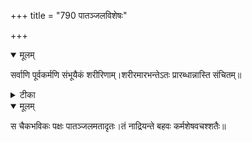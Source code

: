 +++
title = "790 पातञ्जलविशेषः"

+++


<details open><summary>मूलम्</summary>

सर्वाणि पूर्वकर्मणि संभूयैकं शरीरिणाम्।शरीरमारभन्तेऽतः प्रारब्धान्नास्ति संचितम्॥
</details>



<details><summary>टीका</summary>

पा. भा.[2-13]
</details>



<details open><summary>मूलम्</summary>

स चैकभविकः पक्षः पातञ्जलमतादृतः।तं नाद्रियन्ते बहवः कर्मशेषवचश्शतैः॥
</details>

